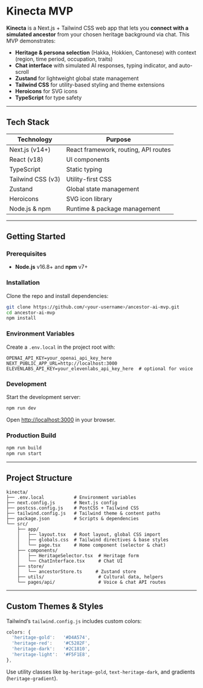 # Kinecta MVP

**Kinecta** is a Next.js + Tailwind CSS web app that lets you **connect with a simulated ancestor** from your chosen heritage background via chat. This MVP demonstrates:

* **Heritage & persona selection** (Hakka, Hokkien, Cantonese) with context (region, time period, occupation, traits)
* **Chat interface** with simulated AI responses, typing indicator, and auto-scroll
* **Zustand** for lightweight global state management
* **Tailwind CSS** for utility-based styling and theme extensions
* **Heroicons** for SVG icons
* **TypeScript** for type safety

---

## Tech Stack

| Technology        | Purpose                              |
| ----------------- | ------------------------------------ |
| Next.js (v14+)    | React framework, routing, API routes |
| React (v18)       | UI components                        |
| TypeScript        | Static typing                        |
| Tailwind CSS (v3) | Utility-first CSS                    |
| Zustand           | Global state management              |
| Heroicons         | SVG icon library                     |
| Node.js & npm     | Runtime & package management         |

---

## Getting Started

### Prerequisites

* **Node.js** v16.8+ and **npm** v7+

### Installation

Clone the repo and install dependencies:

```bash
git clone https://github.com/<your-username>/ancestor-ai-mvp.git
cd ancestor-ai-mvp
npm install
```

### Environment Variables

Create a `.env.local` in the project root with:

```
OPENAI_API_KEY=your_openai_api_key_here
NEXT_PUBLIC_APP_URL=http://localhost:3000
ELEVENLABS_API_KEY=your_elevenlabs_api_key_here  # optional for voice
```

### Development

Start the development server:

```bash
npm run dev
```

Open [http://localhost:3000](http://localhost:3000) in your browser.

### Production Build

```bash
npm run build
npm run start
```

---

## Project Structure

```
kinecta/
├── .env.local           # Environment variables
├── next.config.js       # Next.js config
├── postcss.config.js    # PostCSS + Tailwind CSS
├── tailwind.config.js   # Tailwind theme & content paths
├── package.json         # Scripts & dependencies
└── src/
    ├── app/
    │   ├── layout.tsx   # Root layout, global CSS import
    │   ├── globals.css  # Tailwind directives & base styles
    │   └── page.tsx     # Home component (selector & chat)
    ├── components/
    │   ├── HeritageSelector.tsx  # Heritage form
    │   └── ChatInterface.tsx     # Chat UI
    ├── store/
    │   └── ancestorStore.ts     # Zustand store
    ├── utils/                    # Cultural data, helpers
    └── pages/api/                # Voice & chat API routes
```

---

## Custom Themes & Styles

Tailwind’s `tailwind.config.js` includes custom colors:

```js
colors: {
  'heritage-gold':   '#D4A574',
  'heritage-red':    '#C5282F',
  'heritage-dark':   '#2C1810',
  'heritage-light':  '#F5F1E8',
},
```

Use utility classes like `bg-heritage-gold`, `text-heritage-dark`, and gradients (`heritage-gradient`).


